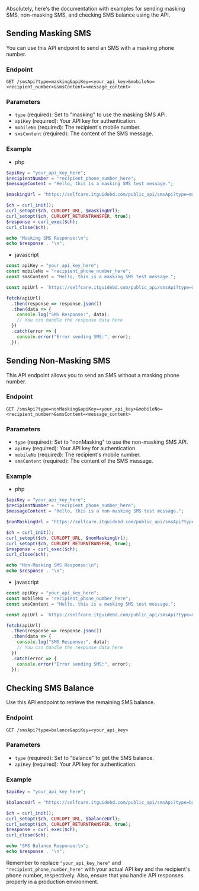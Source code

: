 Absolutely, here's the documentation with examples for sending masking SMS, non-masking SMS, and checking SMS balance using the API.

## Sending Masking SMS

You can use this API endpoint to send an SMS with a masking phone number.

### Endpoint

```
GET /smsApi?type=masking&apiKey=<your_api_key>&mobileNo=<recipient_number>&smsContent=<message_content>
```

### Parameters

- `type` (required): Set to "masking" to use the masking SMS API.
- `apiKey` (required): Your API key for authentication.
- `mobileNo` (required): The recipient's mobile number.
- `smsContent` (required): The content of the SMS message.

### Example

- php
```php
$apiKey = "your_api_key_here";
$recipientNumber = "recipient_phone_number_here";
$messageContent = "Hello, this is a masking SMS test message.";

$maskingUrl = "https://selfcare.itguidebd.com/public_api/smsApi?type=masking&apiKey=$apiKey&mobileNo=$recipientNumber&smsContent=" . urlencode($messageContent);

$ch = curl_init();
curl_setopt($ch, CURLOPT_URL, $maskingUrl);
curl_setopt($ch, CURLOPT_RETURNTRANSFER, true);
$response = curl_exec($ch);
curl_close($ch);

echo "Masking SMS Response:\n";
echo $response . "\n";
```

- javascript
```javascript
const apiKey = "your_api_key_here";
const mobileNo = "recipient_phone_number_here";
const smsContent = "Hello, this is a masking SMS test message.";

const apiUrl = `https://selfcare.itguidebd.com/public_api/smsApi?type=masking&apiKey=${apiKey}&mobileNo=${mobileNo}&smsContent=${encodeURIComponent(smsContent)}`;

fetch(apiUrl)
  .then(response => response.json())
  .then(data => {
    console.log("SMS Response:", data);
    // You can handle the response data here
  })
  .catch(error => {
    console.error("Error sending SMS:", error);
  });

```

## Sending Non-Masking SMS

This API endpoint allows you to send an SMS without a masking phone number.

### Endpoint

```
GET /smsApi?type=nonMasking&apiKey=<your_api_key>&mobileNo=<recipient_number>&smsContent=<message_content>
```

### Parameters

- `type` (required): Set to "nonMasking" to use the non-masking SMS API.
- `apiKey` (required): Your API key for authentication.
- `mobileNo` (required): The recipient's mobile number.
- `smsContent` (required): The content of the SMS message.

### Example

- php
```php
$apiKey = "your_api_key_here";
$recipientNumber = "recipient_phone_number_here";
$messageContent = "Hello, this is a non-masking SMS test message.";

$nonMaskingUrl = "https://selfcare.itguidebd.com/public_api/smsApi?type=nonMasking&apiKey=$apiKey&mobileNo=$recipientNumber&smsContent=" . urlencode($messageContent);

$ch = curl_init();
curl_setopt($ch, CURLOPT_URL, $nonMaskingUrl);
curl_setopt($ch, CURLOPT_RETURNTRANSFER, true);
$response = curl_exec($ch);
curl_close($ch);

echo "Non-Masking SMS Response:\n";
echo $response . "\n";
```

- javascript
```javascript
const apiKey = "your_api_key_here";
const mobileNo = "recipient_phone_number_here";
const smsContent = "Hello, this is a masking SMS test message.";

const apiUrl = `https://selfcare.itguidebd.com/public_api/smsApi?type=masking&apiKey=${apiKey}&mobileNo=${mobileNo}&smsContent=${encodeURIComponent(smsContent)}`;

fetch(apiUrl)
  .then(response => response.json())
  .then(data => {
    console.log("SMS Response:", data);
    // You can handle the response data here
  })
  .catch(error => {
    console.error("Error sending SMS:", error);
  });

```

## Checking SMS Balance

Use this API endpoint to retrieve the remaining SMS balance.

### Endpoint

```
GET /smsApi?type=balance&apiKey=<your_api_key>
```

### Parameters

- `type` (required): Set to "balance" to get the SMS balance.
- `apiKey` (required): Your API key for authentication.

### Example

```php
$apiKey = "your_api_key_here";

$balanceUrl = "https://selfcare.itguidebd.com/public_api/smsApi?type=balance&apiKey=$apiKey";

$ch = curl_init();
curl_setopt($ch, CURLOPT_URL, $balanceUrl);
curl_setopt($ch, CURLOPT_RETURNTRANSFER, true);
$response = curl_exec($ch);
curl_close($ch);

echo "SMS Balance Response:\n";
echo $response . "\n";
```

Remember to replace `"your_api_key_here"` and `"recipient_phone_number_here"` with your actual API key and the recipient's phone number, respectively. Also, ensure that you handle API responses properly in a production environment.